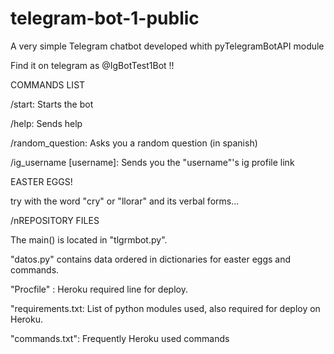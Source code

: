 # telegram-bot-1-public
A very simple Telegram chatbot developed whith pyTelegramBotAPI module

Find it on telegram as @IgBotTest1Bot !!


COMMANDS LIST

/start: Starts the bot

/help: Sends help

/random_question: Asks you a random question (in spanish)

/ig_username [username]: Sends you the "username"'s ig profile link


EASTER EGGS!

try with the word "cry" or "llorar" and its verbal forms...


/nREPOSITORY FILES

The main() is located in "tlgrmbot.py".

"datos.py" contains data ordered in dictionaries
for easter eggs and commands.

"Procfile" : Heroku required line for deploy.

"requirements.txt: List of python modules used, also
required for deploy on Heroku.

"commands.txt": Frequently Heroku used commands

